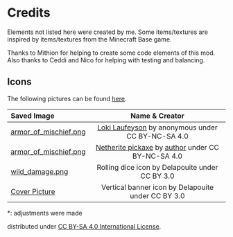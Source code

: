 # Credits
Elements not listed here were created by me. Some items/textures are inspired by items/textures from the Minecraft Base game.

Thanks to Mithion for helping to create some code elements of this mod. Also thanks to Ceddi and Nico for helping with testing and balancing.

## Icons
The following pictures can be found [here](https://game-icons.net).


| Saved Image                                                                                                 |                                                                                                                               Name & Creator                                                                                                                                | 
|:------------------------------------------------------------------------------------------------------------|:---------------------------------------------------------------------------------------------------------------------------------------------------------------------------------------------------------------------------------------------------------------------------:|
| [armor_of_mischief.png](/src/main/resources/assets/fnc/textures/models/armor/armor_of_mischief_layer_1.png) | [Loki Laufeyson](https://minecraft.novaskin.me/skin/4854396511/Loki-Laufeyson-Tom-Hiddleston-Avengers-Villain-God-of-Mischief-Prince-of-Lies-King-of-Asgard-Odinson-Master-of-Magic-The-Asgardian-Rightful-King-of-Jotunheim-MCU-Marvel) by anonymous under CC BY-NC-SA 4.0 |
| [armor_of_mischief.png](/src/main/resources/assets/fnc/textures/item/wild_pickaxe.png)                      |                                         [Netherite pickaxe](https://minecraft.novaskin.me/skin/3601723155/Netherite-pickaxe) by [author](https://minecraft.novaskin.me/gallery/profile/114892596484923518316) under CC BY-NC-SA 4.0                                         |
| [wild_damage.png](/src/main/resources/assets/fnc/textures/spell/component/wild_damage.png)                  |                                                                                                               Rolling dice icon by Delapouite under CC BY 3.0                                                                                                               |
| [Cover Picture](/src/main/resources/factions_and_curiosities.png)                                           |                                                                                                             Vertical banner icon by Delapouite under CC BY 3.0                                                                                                              |

*: adjustments were made

distributed under [CC BY-SA 4.0 International License](https://creativecommons.org/licenses/by-sa/4.0/).
